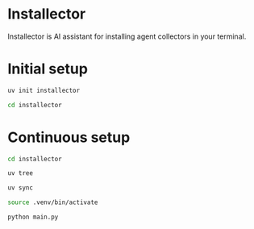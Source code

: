 # Installector
Installector is AI assistant for installing agent collectors in your terminal.

# Initial setup
```bash
uv init installector

cd installector
```

# Continuous setup
```bash
cd installector

uv tree

uv sync

source .venv/bin/activate

python main.py
```


